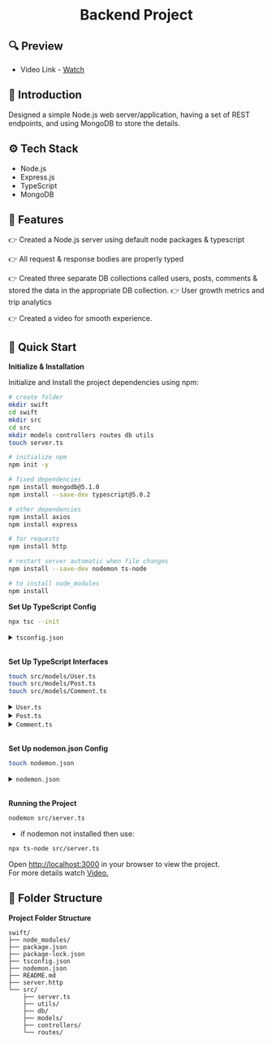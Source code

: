 <div align="center">
  <h1>Backend Project</h1>
</div>

## <a name="preview" style='text-decoration:none;'>🔍 Preview</a>

- Video Link - [Watch](https://drive.google.com/file/d/1_Hl1Ds3LsuCWHkKFS5PVoPk0uoemVQjW/view?usp=drive_link)

## <a name="introduction" style='text-decoration:none;'>🤖 Introduction</a>

Designed a simple Node.js web server/application, having a set of REST endpoints, and using MongoDB to store the details.

## <a name="tech-stack" style='text-decoration:none;'>⚙️ Tech Stack</a>

- Node.js
- Express.js
- TypeScript
- MongoDB

## <a name="features" style='text-decoration:none;'>🔋 Features</a>

👉 Created a Node.js server using default node packages & typescript

👉 All request & response bodies are properly typed

👉 Created three separate DB collections called users, posts, comments & stored the data in the appropriate DB collection.
👉 User growth metrics and trip analytics

👉 Created a video for smooth experience.

## <a name="quick-start" style='text-decoration:none;'> 🚀 Quick Start</a>

**Initialize & Installation**

Initialize and Install the project dependencies using npm:

```bash
# create folder
mkdir swift
cd swift
mkdir src
cd src
mkdir models controllers routes db utils
touch server.ts

# initialize npm
npm init -y

# fixed dependencies
npm install mongodb@5.1.0
npm install --save-dev typescript@5.0.2

# other dependencies
npm install axios
npm install express

# for requests
npm install http

# restart server automatic when file changes
npm install --save-dev nodemon ts-node 

# to install node_modules
npm install

```

**Set Up TypeScript Config**


```bash
npx tsc --init
```

<details>
<summary><code>tsconfig.json</code></summary>

```tsconfig.json
{
  "compilerOptions": {
    "target": "ES6",                                  
    "module": "commonjs",
    "esModuleInterop": true,
    "forceConsistentCasingInFileNames": true,   
    "strict": true,
    "skipLibCheck": true,
    "moduleResolution": "node",
    "types": ["node", "express"]  
  },
  "include": [
    "./src/**/*.ts",
    "./src/**/*.js"
  ],
}
```

</details>
<br />

**Set Up TypeScript Interfaces**


```bash
touch src/models/User.ts
touch src/models/Post.ts
touch src/models/Comment.ts
```

<details>
<summary><code>User.ts</code></summary>

```User.ts
export interface Geo {
  lat: string;
  lng: string;
}

export interface Address {
  street: string;
  suite: string;
  city: string;
  zipcode: string;
  geo: Geo;
}

export interface Company {
  name: string;
  catchPhrase: string;
  bs: string;
}

export interface User {
  id: number;
  name: string;
  username: string;
  email: string;
  address: Address;
  phone: string;
  website: string;
  company: Company;
}

```

</details>

<details>
<summary><code>Post.ts</code></summary>

```Post.ts
export interface Comment {
  id: number;
  name: string;
  email: string;
  body: string;
}

export interface Post {
  id: number;
  userId: number;
  title: string;
  body: string;
  comments: Comment[];
}
```
</details>

<details>
<summary><code>Comment.ts</code></summary>

```Comment.ts
export interface Comment {
  id: number;
  postId: number;
  name: string;
  email: string;
  body: string;
}
```
</details>

<br />

**Set Up nodemon.json Config**


```bash
touch nodemon.json
```

<details>
<summary><code>nodemon.json</code></summary>

```nodemon.json
{
  "watch": ["src"],
  "ext": "ts",
  "ignore": ["src/**/*.spec.ts"],
  "exec": "ts-node src/server.ts"
}
```

</details>
<br />

**Running the Project**

```bash
nodemon src/server.ts
```
- if nodemon not installed then use:
```bash
npx ts-node src/server.ts
```

Open [http://localhost:3000](http://localhost:3000) in your browser to view the project.
<br />
For more details watch [Video.](https://drive.google.com/file/d/1_Hl1Ds3LsuCWHkKFS5PVoPk0uoemVQjW/view?usp=drive_link)

## <a name="folder-structure" style='text-decoration:none;'>📁 Folder Structure</a>
**Project Folder Structure**
```
swift/
├── node_modules/
├── package.json
├── package-lock.json
├── tsconfig.json
├── nodemon.json
├── README.md
├── server.http
└── src/
    ├── server.ts
    ├── utils/
    ├── db/
    ├── models/
    ├── controllers/
    └── routes/
```